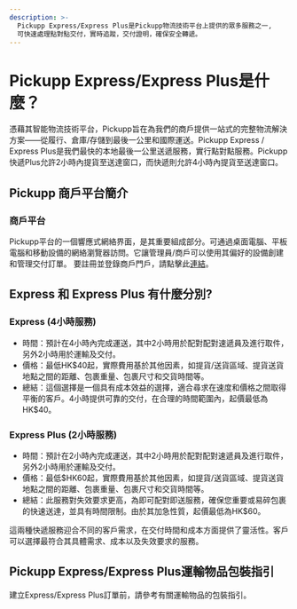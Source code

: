 ```yaml
---
description: >-
  Pickupp Express/Express Plus是Pickupp物流技術平台上提供的眾多服務之一,
  可快速處理點對點交付，實時追蹤，交付證明，確保安全轉遞。
---
```


# Pickupp Express/Express Plus是什麼？

憑藉其智能物流技術平台，Pickupp旨在為我們的商戶提供一站式的完整物流解決方案——從履行、倉庫/存儲到最後一公里和國際運送。Pickupp Express / Express Plus是我們最快的本地最後一公里送遞服務，實行點對點服務。Pickupp快遞Plus允許2小時內提貨至送達窗口，而快遞則允許4小時內提貨至送達窗口。

## Pickupp 商戶平台簡介

### **商戶平台**

Pickupp平台的一個響應式網絡界面，是其重要組成部分。可通過桌面電腦、平板電腦和移動設備的網絡瀏覽器訪問。它讓管理員/商戶可以使用其偏好的設備創建和管理交付訂單。 要註冊並登錄商戶門戶，請點擊此[連結](https://portal.hk.pickupp.io/dashboard)。

## Express 和 Express Plus 有什麼分別?

### Express (4小時服務)

* 時間：預計在4小時內完成運送，其中2小時用於配對配對速遞員及進行取件，另外2小時用於運輸及交付。&#x20;
* 價格：最低HK$40起，實際費用基於其他因素，如提貨/送貨區域、提貨送貨地點之間的距離、包裹重量、包裹尺寸和交貨時間等。
* 總結：這個選擇是一個具有成本效益的選擇，適合尋求在速度和價格之間取得平衡的客戶。4小時提供可靠的交付，在合理的時間範圍內，起價最低為HK$40。

### Express Plus (2小時服務)

* 時間：預計在2小時內完成運送，其中2小時用於配對配對速遞員及進行取件，另外2小時用於運輸及交付。&#x20;
* 價格：最低$HK60起，實際費用基於其他因素，如提貨/送貨區域、提貨送貨地點之間的距離、包裹重量、包裹尺寸和交貨時間等。
* 總結：此服務對失效要求更高，為即可配對即送服務，確保您重要或易碎包裹的快速送達，並具有時間限制。由於其加急性質，起價最低為HK$60。

這兩種快遞服務迎合不同的客戶需求，在交付時間和成本方面提供了靈活性。客戶可以選擇最符合其具體需求、成本以及失效要求的服務。

## Pickupp Express/Express Plus運輸物品包裝指引

建立Express/Express Plus訂單前，請參考有關運輸物品的包裝指引。
